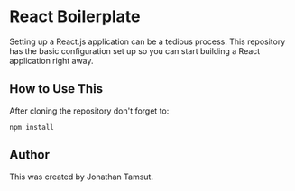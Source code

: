# React Boilerplate

Setting up a React.js application can be a tedious process. This
repository has the basic configuration set up so you can start building a
React application right away.

## How to Use This

After cloning the repository don't forget to:

```
npm install

```

## Author

This was created by Jonathan Tamsut.
